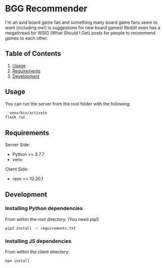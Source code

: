 # BGG Recommender
I'm an avid board game fan and something many board game fans seem to want (including me!) is suggestions for new board games!
Reddit even has a megathread for WSIG (What Should I Get) posts for people to recommend games to each other.

## Table of Contents
1. [Usage](#usage)
1. [Requirements](#requirements)
1. [Development](#development)

## Usage
You can run the server from the root folder with the following:

```sh
. venv/bin/activate
flask run
```

## Requirements
Server Side:
- Python >= 3.7.7
- venv

Client Side:
- npm >= 10.20.1

## Development
### Installing Python dependencies
From within the root directory:
(You need pip!)
```sh
pip3 install -r requirements.txt
```

### Installing JS dependencies
From within the client directory:
```
npm install
```
